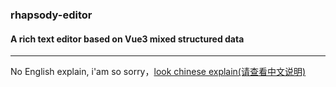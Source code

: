 ### rhapsody-editor

#### A rich text editor based on Vue3 mixed structured data

---

No English explain, i'am so sorry，[look chinese explain(请查看中文说明)](README.md)
